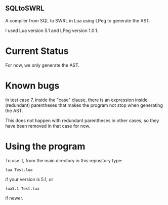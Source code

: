 ## SQLtoSWRL
A compiler from SQL to SWRL in Lua using LPeg to generate the AST.

I used Lua version 5.1 and LPeg version 1.0.1.

# Current Status
For now, we only generate the AST.

# Known bugs
In test case 7, inside the "case" clause, there is an expression inside (redundant) parentheses that makes the program not stop when generating the AST.

This does not happen with redundant parentheses in other cases, so they have been removed in that case for now.

# Using the program
To use it, from the main directory in this repository type:

``lua Test.lua``

if your version is 5.1, or

``lua5.1 Test.lua``

if newer.

